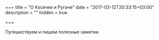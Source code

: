 +++
title = "О Косячке и Ругаче"
date = "2017-03-12T20:33:15+03:00"
description = ""
hidden = true

+++

Путешествуем и пишем полезные заметки.
